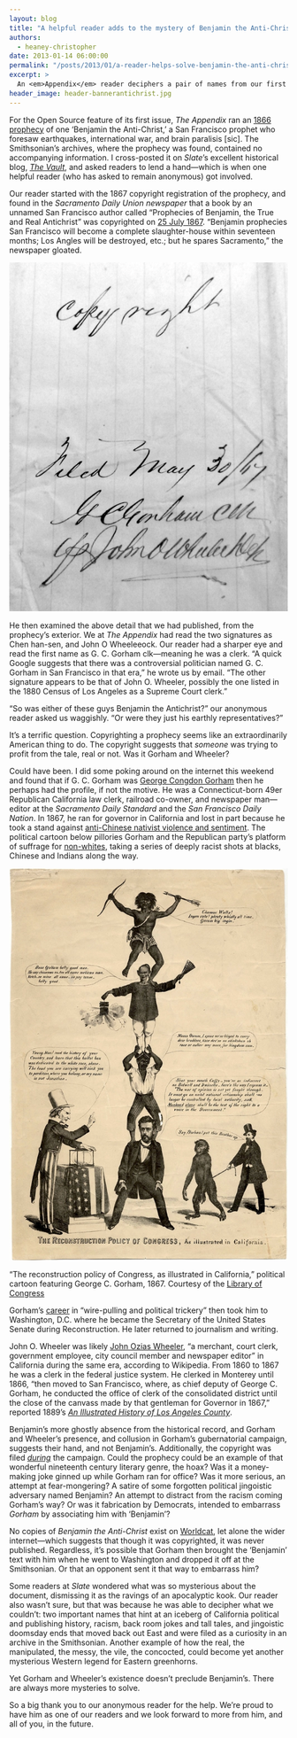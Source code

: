 ```yaml
---
layout: blog
title: "A helpful reader adds to the mystery of Benjamin the Anti-Christ"
authors:
  - heaney-christopher
date: 2013-01-14 06:00:00
permalink: "/posts/2013/01/a-reader-helps-solve-benjamin-the-anti-christs-mystery"
excerpt: >
  An <em>Appendix</em> reader deciphers a pair of names from our first issue’s Open Source and helps unravel the prophecy of Benjamin the Anti-Christ.
header_image: header-bannerantichrist.jpg
---
```

For the Open Source feature of its first issue, _The Appendix_ ran an [1866 prophecy](http://theappendix.net/issues/2012/12/open-source-prophecy-of-benjamin-the-anti-christ) of one ‘Benjamin the Anti-Christ,’ a San Francisco prophet who foresaw earthquakes, international war, and brain paralisis [sic]. The Smithsonian’s archives, where the prophecy was found, contained no accompanying information. I cross-posted it on _Slate_’s excellent historical blog, [_The Vault_](http://www.slate.com/blogs/the_vault/2012/12/21/benjamin_the_anti_christ_a_document_reveals_a_failed_prophecy_from_1866.html), and asked readers to lend a hand—which is when one helpful reader (who has asked to remain anonymous) got involved.

Our reader started with the 1867 copyright registration of the prophecy, and found in the 
_Sacramento Daily Union newspaper_ that a book by an unnamed San Francisco author called “Prophecies of Benjamin, the True and Real Antichrist” was copyrighted on [25 July 1867](http://cdnc.ucr.edu/cdnc/cgi-bin/cdnc?a=d&d=SDU18670725.1.3&cl=&srpos=0&dliv=none&st=1&e=-------en-logical-20--1-----all---). “Benjamin prophecies San Francisco will become a complete slaughter-house within seventeen months; Los Angles will be destroyed, etc.; but he spares Sacramento,” the newspaper gloated.

<div class="inline-image">
  <a class="fancybox" href="/images/blog/2013/01/SigPuzzle-large.png">
    <img src="/images/blog/2013/01/SigPuzzle-medium.png" width="640" />
  </a>
</div>

He then examined the above detail that we had published, from the prophecy’s exterior. We at _The Appendix_ had read the two signatures as Chen han-sen, and John O Wheeleeock. Our reader had a sharper eye and read the first name as G. C. Gorham clk—meaning he was a clerk. “A quick Google suggests that there was a controversial politician named G. C. Gorham in San Francisco in that era,” he wrote us by email. “The other signature appears to be that of John O. Wheeler, possibly the one listed in the 1880 Census of Los Angeles as a Supreme Court clerk.”
 
“So was either of these guys Benjamin the Antichrist?” our anonymous reader asked us waggishly. “Or were they just his earthly representatives?”

It’s a terrific question. Copyrighting a prophecy seems like an extraordinarily American thing to do. The copyright suggests that _someone_ was trying to profit from the tale, real or not. Was it Gorham and Wheeler?

Could have been. I did some poking around on the internet this weekend and found that if G. C. Gorham was [George Congdon Gorham](http://www.senate.gov/artandhistory/history/common/generic/SOS_George_Gorham.htm) then he perhaps had the profile, if not the motive. He was a Connecticut-born 49er Republican California law clerk, railroad co-owner, and newspaper man— editor at the _Sacramento Daily Standard_ and the _San Francisco Daily Nation_. In 1867, he ran for governor in California and lost in part because he took a stand against [anti-Chinese nativist violence and sentiment](http://www.loc.gov/teachers/classroommaterials/connections/chinese-cal/history4.html). The political cartoon below pillories Gorham and the Republican party’s platform of suffrage for [non-whites](http://www.loc.gov/pictures/collection/app/item/2008661701/), taking a series of deeply racist shots at blacks, Chinese and Indians along the way.

<div class="inline-image">
  <a class="fancybox" href="/images/blog/2013/01/gorham2-large.jpg">
    <img src="/images/blog/2013/01/gorham2-medium.jpg" width="640" alt="Gorham cartoon" />
  </a>
  <p class="caption">
    “The reconstruction policy of Congress, as illustrated in California,” political cartoon featuring George C. Gorham, 1867.
    <span class="credit">
      Courtesy of the <a href="http://www.loc.gov/pictures/collection/app/item/2008661701/">Library of Congress</a>
    </span>
  </p>
</div>

Gorham’s [career](http://archive.org/stream/pioneerdaysincal00carr/pioneerdaysincal00carr_djvu.txt) in “wire-pulling and political trickery” then took him to Washington, D.C. where he became the Secretary of the United States Senate during Reconstruction. He later returned to journalism and writing.

John O. Wheeler was likely [John Ozias Wheeler](http://en.wikipedia.org/wiki/John_Ozias_Wheeler), “a merchant, court clerk, government employee, city council member and newspaper editor” in California during the same era, according to Wikipedia. From 1860 to 1867 he was a clerk in the federal justice system. He clerked in Monterey until 1866, “then moved to San Francisco, where, as chief deputy of George C. Gorham, he conducted the office of clerk of the consolidated district until the close of the canvass made by that gentleman for Governor in 1867,” reported 1889’s [_An Illustrated History of Los Angeles County_](http://www.rootsweb.ancestry.com/~cagha/biographies/w/wheeler-john.txt).

Benjamin’s more ghostly absence from the historical record, and Gorham and Wheeler’s presence, and collusion in Gorham’s gubernatorial campaign, suggests their hand, and not Benjamin’s. Additionally, the copyright was filed [_during_](http://www.ourcampaigns.com/RaceDetail.html?RaceID=122009) the campaign. Could the prophecy could be an example of that wonderful nineteenth century literary genre, the hoax? Was it a money-making joke ginned up while Gorham ran for office? Was it more serious, an attempt at fear-mongering? A satire of some forgotten political jingoistic adversary named Benjamin? An attempt to distract from the racism coming Gorham’s way? Or was it fabrication by Democrats, intended to embarrass _Gorham_ by associating him with ‘Benjamin’?

No copies of _Benjamin the Anti-Christ_ exist on [Worldcat](http://www.worldcat.org/), let alone the wider internet—which suggests that though it was copyrighted, it was never published. Regardless, it’s possible that Gorham then brought the ‘Benjamin’ text with him when he went to Washington and dropped it off at the Smithsonian. Or that an opponent sent it that way to embarrass him?

Some readers at _Slate_ wondered what was so mysterious about the document, dismissing it as the ravings of an apocalyptic kook. Our reader also wasn’t sure, but that was because he was able to decipher what we couldn’t: two important names that hint at an iceberg of California political and publishing history, racism, back room jokes and tall tales, and jingoistic doomsday ends that moved back out East and were filed as a curiosity in an archive in the Smithsonian. Another example of how the real, the manipulated, the messy, the vile, the concocted, could become yet another mysterious Western legend for Eastern greenhorns. 

Yet Gorham and Wheeler’s existence doesn’t preclude Benjamin’s. There are always more mysteries to solve.

So a big thank you to our anonymous reader for the help. We’re proud to have him as one of our readers and we look forward to more from him, and all of you, in the future.